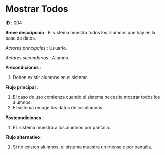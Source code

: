 # Mostrar Todos

**ID** : 004

**Breve descripción** : El sistema muestra todos los alumnos que hay en la base de datos.

*Actores principales* : Usuario.

*Actores secundarios* : Alumno.

**Precondiciones** :
1. Deben existir alumnos en el sistema.

**Flujo principal** :
1. El caso de uso comienza cuando el sistema necesita mostrar todos los alumnos.
2. El sistema recoge los datos de los alumnos.

**Postcondiciones** :
1. EL sistema muestra a los alumnos por pantalla.

**Flujo alternativo** :
1. Si no existen alumnos, el sistema muestra un mensaje por pantalla. 
